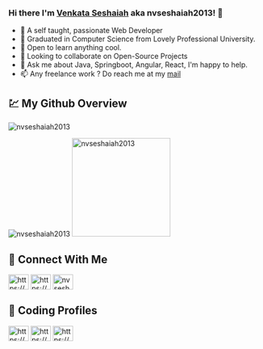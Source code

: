### Hi there I'm <a href="https://portfolio-nvseshaiah2013.vercel.app">Venkata Seshaiah</a> aka nvseshaiah2013! 👋

<!--
**nvseshaiah2013/nvseshaiah2013** is a ✨ _special_ ✨ repository because its `README.md` (this file) appears on your GitHub profile.

Here are some ideas to get you started:
-->

- 🔭 A self taught, passionate Web Developer
- 🌱 Graduated in Computer Science from Lovely Professional University.
- 📖 Open to learn anything cool.
- 🔎 Looking to collaborate on Open-Source Projects
- 💬 Ask me about Java, Springboot, Angular, React, I'm happy to help.
- 📫 Any freelance work ? Do reach me at my <a href="mailto:nvseshaiah2013@gmail.com"> mail </a>
<!--
- 😄 Pronouns: ...
- ⚡ Fun fact: ...
-->

## :chart: My Github Overview

<img src="https://github-profile-trophy.vercel.app/?username=nvseshaiah2013&count_private=true&margin-w=15&margin-h=15" alt="nvseshaiah2013" />
<p>
<img src="https://github-readme-stats.vercel.app/api?username=nvseshaiah2013&show_icons=true&locale=en&hide_border=true" alt="nvseshaiah2013" />
<img src="https://github-readme-stats.vercel.app/api/top-langs?username=nvseshaiah2013&show_icons=true&locale=en&hide_border=true&layout=compact" alt="nvseshaiah2013" height="195"/>
</p>

## :rocket: Connect With Me


<a href="https://linkedin.com/in/nvseshaiah2013/" target="blank"><img align="center" src="https://raw.githubusercontent.com/rahuldkjain/github-profile-readme-generator/master/src/images/icons/Social/linked-in-alt.svg" alt="https://www.linkedin.com/in/nvseshaiah2013/" height="30" width="40" /></a>
<a href="https://www.facebook.com/venkata.seshaiah.77" target="blank"><img align="center" src="https://raw.githubusercontent.com/rahuldkjain/github-profile-readme-generator/master/src/images/icons/Social/facebook.svg" alt="https://www.facebook.com/venkata.seshaiah.77" height="30" width="40" /></a>
<a href="https://twitter.com/nvseshaiah2013" target="blank"><img align="center" src="https://raw.githubusercontent.com/rahuldkjain/github-profile-readme-generator/master/src/images/icons/Social/twitter.svg" alt="nvseshaiah2013" height="30" width="40" /></a>

## 🧮 Coding Profiles
<p>  
<a href="https://www.hackerearth.com/@nagasurivenkata" target="blank"><img align="center" src="https://raw.githubusercontent.com/rahuldkjain/github-profile-readme-generator/master/src/images/icons/Social/hackerearth.svg" alt="https://www.hackerearth.com/@nagasurivenkata" height="30" width="40" /></a>
<a href="https://www.hackerrank.com/nvseshaiah2013" target="blank"><img align="center" src="https://raw.githubusercontent.com/rahuldkjain/github-profile-readme-generator/master/src/images/icons/Social/hackerrank.svg" alt="https://www.hackerrank.com/nvseshaiah2013" height="30" width="40" /></a>
<a href="https://www.codechef.com/users/nvseshaiah2013" target="blank"><img align="center" src="https://cdn.jsdelivr.net/npm/simple-icons@3.1.0/icons/codechef.svg" alt="https://www.codechef.com/users/nvseshaiah2013" height="30" width="40" /></a>
</p>
